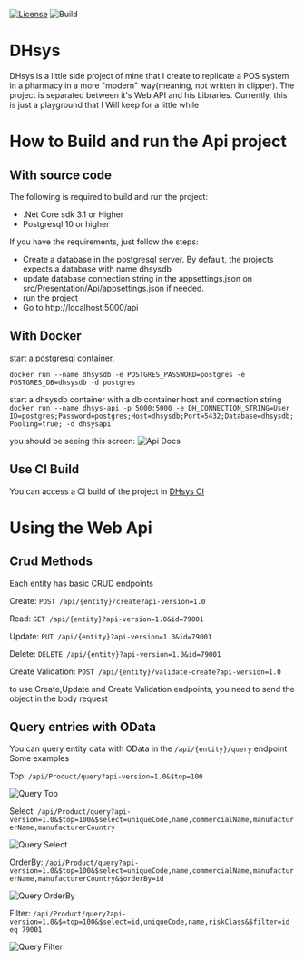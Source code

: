 [![License](https://img.shields.io/pypi/l/ansicolortags.svg)](https://img.shields.io/github/license/adnanioricce/DHsys)
![Build](https://img.shields.io/github/workflow/status/adnanioricce/DHsys/ci/master)

# DHsys
DHsys is a little side project of mine that I create to replicate a POS system in a pharmacy in a more "modern" way(meaning, not written in clipper). The project is separated between it's Web API and his Libraries. Currently, this is just a playground that I Will keep for a little while
# How to Build and run the Api project

## With source code

The following is required to build and run the project:

- .Net Core sdk 3.1 or Higher
- Postgresql 10 or higher

If you have the requirements, just follow the steps:

- Create a database in the postgresql server. By default, the projects expects a database with name dhsysdb
- update database connection string in the appsettings.json on src/Presentation/Api/appsettings.json if needed.
- run the project
- Go to http://localhost:5000/api
## With Docker

start a postgresql container.

```docker run --name dhsysdb -e POSTGRES_PASSWORD=postgres -e POSTGRES_DB=dhsysdb -d postgres```

start a dhsysdb container with a db container host and connection string 
```docker run --name dhsys-api -p 5000:5000 -e DH_CONNECTION_STRING=User ID=postgres;Password=postgres;Host=dhsysdb;Port=5432;Database=dhsysdb;Pooling=true; -d dhsysapi```

you should be seeing this screen:
![Api Docs](./docs/img/api_swagger.png)
## Use CI Build
You can access a CI build of the project in [DHsys CI](dhsysapi.adnangonzagaci.com/api/v1/)

# Using the Web Api
## Crud Methods
Each entity has basic CRUD endpoints

Create: ``POST /api/{entity}/create?api-version=1.0``

Read: ``GET /api/{entity}?api-version=1.0&id=79001``

Update: ``PUT /api/{entity}?api-version=1.0&id=79001``

Delete: ``DELETE /api/{entity}?api-version=1.0&id=79001``

Create Validation: ``POST /api/{entity}/validate-create?api-version=1.0``

to use Create,Update and Create Validation endpoints, you need to send the object in the body request

## Query entries with OData
You can query entity data with OData in the ``/api/{entity}/query`` endpoint
Some examples 

Top: ``/api/Product/query?api-version=1.0&$top=100``

![Query Top](./docs/img/query_top.png)

Select: ``/api/Product/query?api-version=1.0&$top=100&$select=uniqueCode,name,commercialName,manufacturerName,manufacturerCountry``

![Query Select](./docs/img/query_select.png)

OrderBy: ``/api/Product/query?api-version=1.0&$top=100&$select=uniqueCode,name,commercialName,manufacturerName,manufacturerCountry&$orderBy=id``

![Query OrderBy](./docs/img/query_orderBy.png)

Filter: ``/api/Product/query?api-version=1.0&$=top=100&$select=id,uniqueCode,name,riskClass&$filter=id eq 79001``

![Query Filter](./docs/img/query_filter.png)